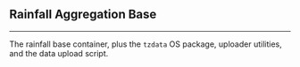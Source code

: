 ## Rainfall Aggregation Base

----
The rainfall base container, plus the `tzdata` OS package, uploader utilities, and the data upload script.
